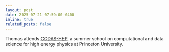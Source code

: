```yaml
---
layout: post
date: 2025-07-21 07:59:00-0400
inline: true
related_posts: false
---
```


Thomas attends [CODAS-HEP](https://codas-hep.org/), a summer school on computational and data science for high energy physics at Princeton University.